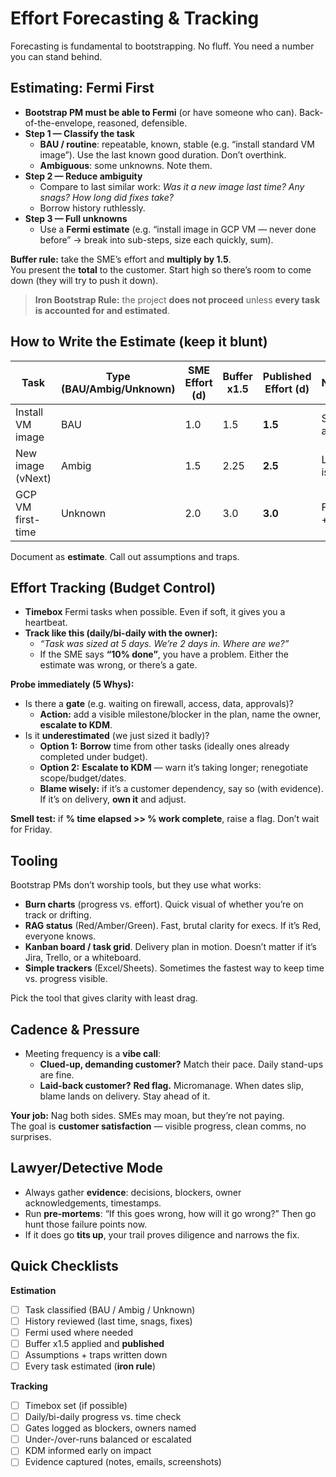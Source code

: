 # Effort Forecasting & Tracking

Forecasting is fundamental to bootstrapping. No fluff. You need a number you can stand behind.

## Estimating: Fermi First

- **Bootstrap PM must be able to Fermi** (or have someone who can). Back-of-the-envelope, reasoned, defensible.
- **Step 1 — Classify the task**
  - **BAU / routine**: repeatable, known, stable (e.g. “install standard VM image”). Use the last known good duration. Don’t overthink.
  - **Ambiguous**: some unknowns. Note them.
- **Step 2 — Reduce ambiguity**
  - Compare to last similar work: *Was it a new image last time? Any snags? How long did fixes take?*
  - Borrow history ruthlessly.
- **Step 3 — Full unknowns**
  - Use a **Fermi estimate** (e.g. “install image in GCP VM — never done before” → break into sub-steps, size each quickly, sum).

**Buffer rule:** take the SME’s effort and **multiply by 1.5**.  
You present the **total** to the customer. Start high so there’s room to come down (they will try to push it down).

> **Iron Bootstrap Rule:** the project **does not proceed** unless **every task is accounted for and estimated**.

## How to Write the Estimate (keep it blunt)

| Task | Type (BAU/Ambig/Unknown) | SME Effort (d) | Buffer x1.5 | Published Effort (d) | Notes/Assumptions |
|------|---------------------------|----------------|-------------|----------------------|-------------------|
| Install VM image | BAU | 1.0 | 1.5 | **1.5** | Same image/version as last month |
| New image (vNext) | Ambig | 1.5 | 2.25 | **2.5** | Last time driver issue (+0.5d) |
| GCP VM first-time | Unknown | 2.0 | 3.0 | **3.0** | Fermi: net + firewall + perms |

Document as **estimate**. Call out assumptions and traps.

## Effort Tracking (Budget Control)

- **Timebox** Fermi tasks when possible. Even if soft, it gives you a heartbeat.
- **Track like this (daily/bi-daily with the owner):**
  - *“Task was sized at 5 days. We’re 2 days in. Where are we?”*
  - If the SME says **“10% done”**, you have a problem. Either the estimate was wrong, or there’s a gate.

**Probe immediately (5 Whys):**
- Is there a **gate** (e.g. waiting on firewall, access, data, approvals)?
  - **Action:** add a visible milestone/blocker in the plan, name the owner, **escalate to KDM**.
- Is it **underestimated** (we just sized it badly)?
  - **Option 1:** **Borrow** time from other tasks (ideally ones already completed under budget).
  - **Option 2:** **Escalate to KDM** — warn it’s taking longer; renegotiate scope/budget/dates.
  - **Blame wisely:** if it’s a customer dependency, say so (with evidence). If it’s on delivery, **own it** and adjust.

**Smell test:** if **% time elapsed >> % work complete**, raise a flag. Don’t wait for Friday.

## Tooling

Bootstrap PMs don’t worship tools, but they use what works:  
- **Burn charts** (progress vs. effort). Quick visual of whether you’re on track or drifting.  
- **RAG status** (Red/Amber/Green). Fast, brutal clarity for execs. If it’s Red, everyone knows.  
- **Kanban board / task grid**. Delivery plan in motion. Doesn’t matter if it’s Jira, Trello, or a whiteboard.  
- **Simple trackers** (Excel/Sheets). Sometimes the fastest way to keep time vs. progress visible.  

Pick the tool that gives clarity with least drag.

## Cadence & Pressure

- Meeting frequency is a **vibe call**:
  - **Clued-up, demanding customer?** Match their pace. Daily stand-ups are fine.
  - **Laid-back customer?** **Red flag.** Micromanage. When dates slip, blame lands on delivery. Stay ahead of it.

**Your job:** Nag both sides. SMEs may moan, but they’re not paying.  
The goal is **customer satisfaction** — visible progress, clean comms, no surprises.

## Lawyer/Detective Mode

- Always gather **evidence**: decisions, blockers, owner acknowledgements, timestamps.
- Run **pre-mortems**: “If this goes wrong, how will it go wrong?” Then go hunt those failure points now.
- If it does go **tits up**, your trail proves diligence and narrows the fix.

## Quick Checklists

**Estimation**
- [ ] Task classified (BAU / Ambig / Unknown)
- [ ] History reviewed (last time, snags, fixes)
- [ ] Fermi used where needed
- [ ] Buffer x1.5 applied and **published**
- [ ] Assumptions + traps written down
- [ ] Every task estimated (**iron rule**)

**Tracking**
- [ ] Timebox set (if possible)
- [ ] Daily/bi-daily progress vs. time check
- [ ] Gates logged as blockers, owners named
- [ ] Under-/over-runs balanced or escalated
- [ ] KDM informed early on impact
- [ ] Evidence captured (notes, emails, screenshots)

